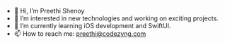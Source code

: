 - 👋 Hi, I’m Preethi Shenoy
- 👀 I’m interested in new technologies and working on exciting projects.
- 🌱 I’m currently learning iOS development and SwiftUI.
- 📫 How to reach me: preethi@codezyng.com

<!---
preethi-shenoy/preethi-shenoy is a ✨ special ✨ repository because its `README.md` (this file) appears on your GitHub profile.
You can click the Preview link to take a look at your changes.
--->
